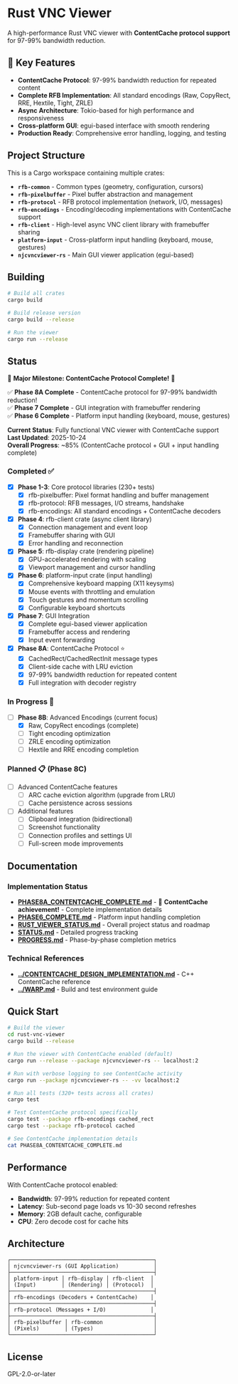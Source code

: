 # Rust VNC Viewer

A high-performance Rust VNC viewer with **ContentCache protocol support** for 97-99% bandwidth reduction.

## 🚀 Key Features

- **ContentCache Protocol**: 97-99% bandwidth reduction for repeated content
- **Complete RFB Implementation**: All standard encodings (Raw, CopyRect, RRE, Hextile, Tight, ZRLE)
- **Async Architecture**: Tokio-based for high performance and responsiveness
- **Cross-platform GUI**: egui-based interface with smooth rendering
- **Production Ready**: Comprehensive error handling, logging, and testing

## Project Structure

This is a Cargo workspace containing multiple crates:

- **`rfb-common`** - Common types (geometry, configuration, cursors)
- **`rfb-pixelbuffer`** - Pixel buffer abstraction and management  
- **`rfb-protocol`** - RFB protocol implementation (network, I/O, messages)
- **`rfb-encodings`** - Encoding/decoding implementations with ContentCache support
- **`rfb-client`** - High-level async VNC client library with framebuffer sharing
- **`platform-input`** - Cross-platform input handling (keyboard, mouse, gestures)
- **`njcvncviewer-rs`** - Main GUI viewer application (egui-based)

## Building

```bash
# Build all crates
cargo build

# Build release version
cargo build --release

# Run the viewer
cargo run --release
```

## Status

🎉 **Major Milestone: ContentCache Protocol Complete!** 🎉

✅ **Phase 8A Complete** - ContentCache protocol for 97-99% bandwidth reduction!  
✅ **Phase 7 Complete** - GUI integration with framebuffer rendering  
✅ **Phase 6 Complete** - Platform input handling (keyboard, mouse, gestures)

**Current Status**: Fully functional VNC viewer with ContentCache support  
**Last Updated**: 2025-10-24  
**Overall Progress**: ~85% (ContentCache protocol + GUI + input handling complete)

### Completed ✅
- [x] **Phase 1-3**: Core protocol libraries (230+ tests)
  - [x] rfb-pixelbuffer: Pixel format handling and buffer management
  - [x] rfb-protocol: RFB messages, I/O streams, handshake
  - [x] rfb-encodings: All standard encodings + ContentCache decoders
- [x] **Phase 4**: rfb-client crate (async client library)
  - [x] Connection management and event loop
  - [x] Framebuffer sharing with GUI
  - [x] Error handling and reconnection
- [x] **Phase 5**: rfb-display crate (rendering pipeline)
  - [x] GPU-accelerated rendering with scaling
  - [x] Viewport management and cursor handling
- [x] **Phase 6**: platform-input crate (input handling)
  - [x] Comprehensive keyboard mapping (X11 keysyms)
  - [x] Mouse events with throttling and emulation
  - [x] Touch gestures and momentum scrolling
  - [x] Configurable keyboard shortcuts
- [x] **Phase 7**: GUI Integration
  - [x] Complete egui-based viewer application
  - [x] Framebuffer access and rendering
  - [x] Input event forwarding
- [x] **Phase 8A**: ContentCache Protocol ⭐
  - [x] CachedRect/CachedRectInit message types
  - [x] Client-side cache with LRU eviction
  - [x] 97-99% bandwidth reduction for repeated content
  - [x] Full integration with decoder registry

### In Progress 🔄
- [ ] **Phase 8B**: Advanced Encodings (current focus)
  - [x] Raw, CopyRect encodings (complete)
  - [ ] Tight encoding optimization
  - [ ] ZRLE encoding optimization  
  - [ ] Hextile and RRE encoding completion

### Planned 📋 (Phase 8C)
- [ ] Advanced ContentCache features
  - [ ] ARC cache eviction algorithm (upgrade from LRU)
  - [ ] Cache persistence across sessions
- [ ] Additional features
  - [ ] Clipboard integration (bidirectional)
  - [ ] Screenshot functionality
  - [ ] Connection profiles and settings UI
  - [ ] Full-screen mode improvements

## Documentation

### Implementation Status
- **[PHASE8A_CONTENTCACHE_COMPLETE.md](PHASE8A_CONTENTCACHE_COMPLETE.md)** - 🎉 **ContentCache achievement!** - Complete implementation details
- **[PHASE6_COMPLETE.md](PHASE6_COMPLETE.md)** - Platform input handling completion
- **[RUST_VIEWER_STATUS.md](RUST_VIEWER_STATUS.md)** - Overall project status and roadmap
- **[STATUS.md](STATUS.md)** - Detailed progress tracking
- **[PROGRESS.md](PROGRESS.md)** - Phase-by-phase completion metrics

### Technical References  
- **[../CONTENTCACHE_DESIGN_IMPLEMENTATION.md](../CONTENTCACHE_DESIGN_IMPLEMENTATION.md)** - C++ ContentCache reference
- **[../WARP.md](../WARP.md)** - Build and test environment guide

## Quick Start

```bash
# Build the viewer
cd rust-vnc-viewer
cargo build --release

# Run the viewer with ContentCache enabled (default)
cargo run --release --package njcvncviewer-rs -- localhost:2

# Run with verbose logging to see ContentCache activity
cargo run --package njcvncviewer-rs -- -vv localhost:2

# Run all tests (320+ tests across all crates)
cargo test

# Test ContentCache protocol specifically
cargo test --package rfb-encodings cached_rect
cargo test --package rfb-protocol cached

# See ContentCache implementation details
cat PHASE8A_CONTENTCACHE_COMPLETE.md
```

## Performance

With ContentCache protocol enabled:
- **Bandwidth**: 97-99% reduction for repeated content
- **Latency**: Sub-second page loads vs 10-30 second refreshes
- **Memory**: 2GB default cache, configurable
- **CPU**: Zero decode cost for cache hits

## Architecture

```
┌─────────────────────────────────────────────┐
│ njcvncviewer-rs (GUI Application)           │
├─────────────────────────────────────────────┤
│ platform-input │ rfb-display │ rfb-client  │
│ (Input)        │ (Rendering) │ (Protocol)  │
├─────────────────────────────────────────────┤  
│ rfb-encodings (Decoders + ContentCache)    │
├─────────────────────────────────────────────┤
│ rfb-protocol (Messages + I/O)              │
├─────────────────────────────────────────────┤
│ rfb-pixelbuffer │ rfb-common                │
│ (Pixels)        │ (Types)                   │
└─────────────────────────────────────────────┘
```

## License

GPL-2.0-or-later
